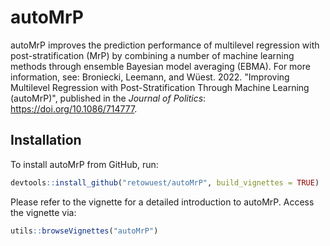 # autoMrP

autoMrP improves the prediction performance of multilevel regression with post-stratification (MrP) by combining a number of machine learning methods through ensemble Bayesian model averaging (EBMA). For more information, see: Broniecki, Leemann, and Wüest. 2022. "Improving Multilevel Regression with Post-Stratification Through Machine Learning (autoMrP)", published in the *Journal of Politics*: https://doi.org/10.1086/714777.

## Installation

To install autoMrP from GitHub, run:

```R
devtools::install_github("retowuest/autoMrP", build_vignettes = TRUE)
```

Please refer to the vignette for a detailed introduction to autoMrP. Access the vignette via:

```R
utils::browseVignettes("autoMrP")
```
